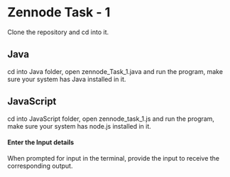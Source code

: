 # Zennode Task - 1
Clone the repository and cd into it.
## Java
cd into Java folder, open zennode_Task_1.java and run the program, make sure your system has Java installed in it.
## JavaScript
cd into JavaScript folder, open zennode_task_1.js and run the program, make sure your system has node.js installed in it.
#### Enter the Input details
When prompted for input in the terminal, provide the input to receive the corresponding output.
